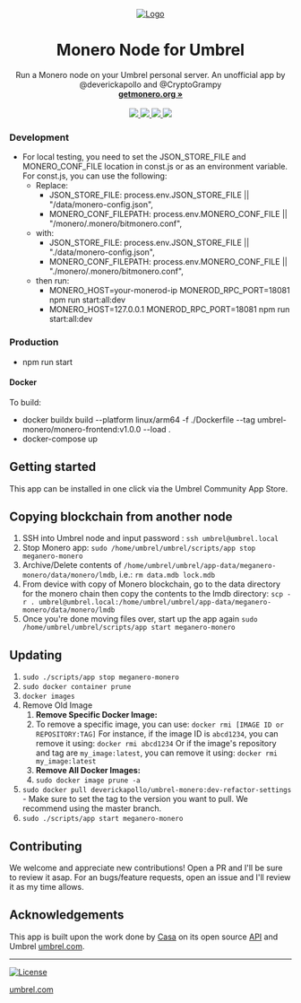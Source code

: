 <p align="center">
  <a href="https://umbrel.com">
    <img src="https://i.imgur.com/rhDWq5W.jpg" alt="Logo">
  </a>
  <h1 align="center">Monero Node for Umbrel</h1>
  <p align="center">
    Run a Monero node on your Umbrel personal server. An unofficial app by @deverickapollo and @CryptoGrampy
    <br />
    <a href="https://getmonero.org"><strong>getmonero.org »</strong></a>
    <br />
    <br />
    <a href="https://twitter.com/monero">
      <img src="https://img.shields.io/twitter/follow/umbrel?style=social" />
    </a>
    <a href="https://telegram.me/monero">
      <img src="https://img.shields.io/badge/community-chat-%235351FB">
    </a>
    <a href="https://reddit.com/r/Monero">
      <img src="https://img.shields.io/reddit/subreddit-subscribers/getumbrel?style=social">
    </a>
    <a href="https://github.com/monero-project/monero/issues">
      <img src="https://img.shields.io/badge/community-forum-%235351FB">
    </a>
  </p>
</p>

### Development

- For local testing, you need to set the JSON_STORE_FILE and MONERO_CONF_FILE location in const.js or as an environment variable.  For const.js, you can use the following:
  - Replace: 
    - JSON_STORE_FILE: process.env.JSON_STORE_FILE || "/data/monero-config.json",
    - MONERO_CONF_FILEPATH: process.env.MONERO_CONF_FILE || "/monero/.monero/bitmonero.conf",
  - with:
    - JSON_STORE_FILE: process.env.JSON_STORE_FILE || "./data/monero-config.json",
    - MONERO_CONF_FILEPATH: process.env.MONERO_CONF_FILE || "./monero/.monero/bitmonero.conf",
  - then run:
    - MONERO_HOST=your-monerod-ip MONEROD_RPC_PORT=18081 npm run start:all:dev
    - MONERO_HOST=127.0.0.1 MONEROD_RPC_PORT=18081 npm run start:all:dev
  
### Production
- npm run start

#### Docker

To build:
- docker buildx build --platform linux/arm64 -f ./Dockerfile --tag umbrel-monero/monero-frontend:v1.0.0 --load .
- docker-compose up 
  
## Getting started

This app can be installed in one click via the Umbrel Community App Store.

## Copying blockchain from another node
  1. SSH into Umbrel node and input password : `ssh umbrel@umbrel.local`
  2. Stop Monero app: `sudo /home/umbrel/umbrel/scripts/app stop meganero-monero`
  3. Archive/Delete contents of `/home/umbrel/umbrel/app-data/meganero-monero/data/monero/lmdb`, i.e.: `rm data.mdb lock.mdb` 
  4. From device with copy of Monero blockchain, go to the data directory for the monero chain then copy the contents to the lmdb directory:
  	`scp -r . umbrel@umbrel.local:/home/umbrel/umbrel/app-data/meganero-monero/data/monero/lmdb`
  5. Once you're done moving files over, start up the app again
  	`sudo /home/umbrel/umbrel/scripts/app start meganero-monero`

## Updating
1. `sudo ./scripts/app stop meganero-monero`
2. `sudo docker container prune`
3. `docker images`
4. Remove Old Image
   1. **Remove Specific Docker Image:** 
   	1. To remove a specific image, you can use:
   		`docker rmi [IMAGE ID or REPOSITORY:TAG]`
   		For instance, if the image ID is `abcd1234`, you can remove it using:
   		`docker rmi abcd1234`
   		Or if the image's repository and tag are `my_image:latest`, you can remove it using:
   		`docker rmi my_image:latest`
   2. **Remove All Docker Images:** 
   	1. `sudo docker image prune -a`
5. `sudo docker pull deverickapollo/umbrel-monero:dev-refactor-settings` - Make sure to set the tag to the version you want to pull. We recommend using the master branch.
6. `sudo ./scripts/app start meganero-monero`

## Contributing

We welcome and appreciate new contributions!  Open a PR and I'll be sure to review it asap.  For an bugs/feature requests,  open an issue and I'll review it as my time allows. 


## Acknowledgements

This app is built upon the work done by [Casa](https://github.com/casa) on its open source [API](https://github.com/Casa/Casa-Node-API) and Umbrel [umbrel.com](https://umbrel.com).

---

[![License](https://img.shields.io/github/license/getumbrel/umbrel-bitcoin?color=%235351FB)](https://github.com/getumbrel/umbrel-bitcoin/blob/master/LICENSE.md)

[umbrel.com](https://umbrel.com)
